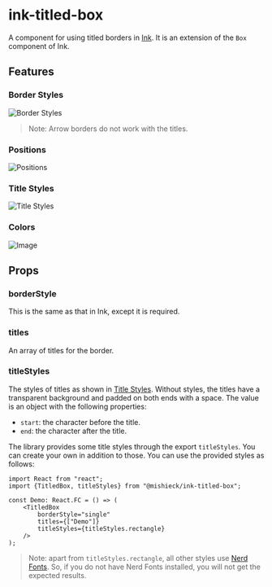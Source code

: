 # ink-titled-box

A component for using titled borders in [Ink](
https://github.com/vadimdemedes/ink). It is an extension of the `Box` component
of Ink.

## Features

### Border Styles

![Border Styles](https://github.com/user-attachments/assets/6b255c42-114c-4cfb-bf6f-86ce6b97b787)

> Note: Arrow borders do not work with the titles.

### Positions

![Positions](https://github.com/user-attachments/assets/ee045f02-416d-4c6f-8b22-f07d04cbe6c7)

### Title Styles

![Title Styles](https://github.com/user-attachments/assets/2adcb300-8626-4013-8d08-a272a0faaa1a)

### Colors

![Image](https://github.com/user-attachments/assets/1a5a6836-f20d-4b77-8445-ac09b97bcd33)

## Props

### borderStyle

This is the same as that in Ink, except it is required.

### titles

An array of titles for the border.

### titleStyles

The styles of titles as shown in [Title Styles](#title-styles). Without styles,
the titles have a transparent background and padded on both ends with a space.
The value is an object with the following properties:

- `start`: the character before the title. 
- `end`: the character after the title.

The library provides some title styles through the export `titleStyles`. You can
create your own in addition to those. You can use the provided styles as
follows:

```tsx
import React from "react";
import {TitledBox, titleStyles} from "@mishieck/ink-titled-box";

const Demo: React.FC = () => (
    <TitledBox
        borderStyle="single"
        titles={["Demo"]}
        titleStyles={titleStyles.rectangle}
    />
);
```

> Note: apart from `titleStyles.rectangle`, all other styles use 
> [Nerd Fonts](https://www.nerdfonts.com). So, if you do not have Nerd Fonts
> installed, you will not get the expected results.
